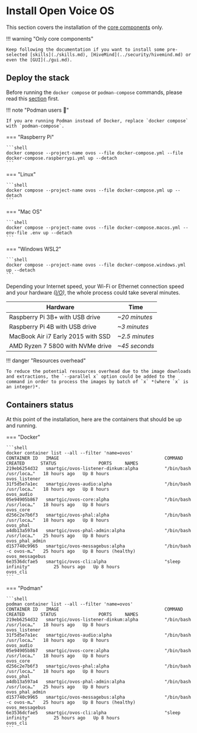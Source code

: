 # Install Open Voice OS

This section covers the installation of the [core components](../../../about/glossary/components.md) only.

!!! warning "Only core components"

    Keep following the documentation if you want to install some pre-selected [skills](./skills.md), [HiveMind](../security/hivemind.md) or even the [GUI](./gui.md).

## Deploy the stack

Before running the `docker compose` or `podman-compose` commands, please read this [section](../prerequisites/engine.md) first.


!!! note "Podman users :muscle:"

    If you are running Podman instead of Docker, replace `docker compose` with `podman-compose`.

=== "Raspberry Pi"

    ```shell
    docker compose --project-name ovos --file docker-compose.yml --file docker-compose.raspberrypi.yml up --detach
    ```

=== "Linux"

    ```shell
    docker compose --project-name ovos --file docker-compose.yml up --detach
    ```

=== "Mac OS"

    ```shell
    docker compose --project-name ovos --file docker-compose.macos.yml --env-file .env up --detach
    ```

=== "Windows WSL2"

    ```shell
    docker compose --project-name ovos --file docker-compose.windows.yml up --detach
    ```

Depending your Internet speed, your Wi-Fi or Ethernet connection speed and your hardware *([I/O](https://en.wikipedia.org/wiki/Input/output))*, the whole process could take several minutes.

| Hardware                           | Time           |
| ---------------------------------- | -------------- |
| Raspberry Pi 3B+ with USB drive    | *~20 minutes*  |
| Raspberry Pi 4B with USB drive     | *~3 minutes*   |
| MacBook Air i7 Early 2015 with SSD | *~2.5 minutes* |
| AMD Ryzen 7 5800 with NVMe drive   | *~45 seconds*  |

!!! danger "Resources overhead"

    To reduce the potential ressources overhead due to the image downloads and extractions, the `--parallel x` option could be added to the command in order to process the images by batch of `x` *(where `x` is an integer)*.

## Containers status

At this point of the installation, here are the containers that should be up and running.

=== "Docker"

    ```shell
    docker container list --all --filter 'name=ovos'
    CONTAINER ID   IMAGE                                        COMMAND                  CREATED      STATUS                PORTS     NAMES
    219eb6254d32   smartgic/ovos-listener-dinkum:alpha          "/bin/bash /usr/loca…"   18 hours ago   Up 8 hours                       ovos_listener
    31f5d5e7a1ec   smartgic/ovos-audio:alpha                    "/bin/bash /usr/loca…"   18 hours ago   Up 8 hours                       ovos_audio
    05e94905b867   smartgic/ovos-core:alpha                     "/bin/bash /usr/loca…"   18 hours ago   Up 8 hours                       ovos_core
    d256c2e7b6f3   smartgic/ovos-phal:alpha                     "/bin/bash /usr/loca…"   18 hours ago   Up 8 hours                       ovos_phal
    a4db13a597a4   smartgic/ovos-phal-admin:alpha               "/bin/bash /usr/loca…"   25 hours ago   Up 8 hours                       ovos_phal_admin
    d157740c9965   smartgic/ovos-messagebus:alpha               "/bin/bash -c ovos-m…"   25 hours ago   Up 8 hours (healthy)             ovos_messagebus
    6e3536dcfae5   smartgic/ovos-cli:alpha                      "sleep infinity"         25 hours ago   Up 8 hours                       ovos_cli
    ```

=== "Podman"

    ```shell
    podman container list --all --filter 'name=ovos'
    CONTAINER ID   IMAGE                                        COMMAND                  CREATED      STATUS                PORTS     NAMES
    219eb6254d32   smartgic/ovos-listener-dinkum:alpha          "/bin/bash /usr/loca…"   18 hours ago   Up 8 hours                       ovos_listener
    31f5d5e7a1ec   smartgic/ovos-audio:alpha                    "/bin/bash /usr/loca…"   18 hours ago   Up 8 hours                       ovos_audio
    05e94905b867   smartgic/ovos-core:alpha                     "/bin/bash /usr/loca…"   18 hours ago   Up 8 hours                       ovos_core
    d256c2e7b6f3   smartgic/ovos-phal:alpha                     "/bin/bash /usr/loca…"   18 hours ago   Up 8 hours                       ovos_phal
    a4db13a597a4   smartgic/ovos-phal-admin:alpha               "/bin/bash /usr/loca…"   25 hours ago   Up 8 hours                       ovos_phal_admin
    d157740c9965   smartgic/ovos-messagebus:alpha               "/bin/bash -c ovos-m…"   25 hours ago   Up 8 hours (healthy)             ovos_messagebus
    6e3536dcfae5   smartgic/ovos-cli:alpha                      "sleep infinity"         25 hours ago   Up 8 hours                       ovos_cli
    ```
